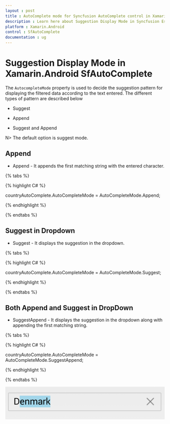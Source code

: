```yaml
---
layout : post
title : AutoComplete mode for Syncfusion AutoComplete control in Xamarin.Android
description : Learn here about Suggestion Display Mode in Syncfusion Essential Xamarin.Android SfAutoComplete Control, its elements, and more.
platform : Xamarin.Android
control : SfAutoComplete
documentation : ug
---
```


# Suggestion Display Mode in Xamarin.Android SfAutoComplete

The `AutocompleteMode` property is used to decide the suggestion pattern for displaying the filtered data according to the text entered. The different types of pattern are described below

* Suggest

* Append

* Suggest and Append

N> The default option is suggest mode.

## Append

* Append - It appends the first matching string with the entered character.

{% tabs %}

{% highlight C# %}
	
countryAutoComplete.AutoCompleteMode = AutoCompleteMode.Append;
	 
{% endhighlight %}

{% endtabs %}
	
## Suggest in Dropdown 

* Suggest - It displays the suggestion in the dropdown.

{% tabs %}

{% highlight C# %}
	
countryAutoComplete.AutoCompleteMode = AutoCompleteMode.Suggest;
	 
{% endhighlight %}

{% endtabs %}

## Both Append and Suggest in DropDown
	
* SuggestAppend - It displays the suggestion in the dropdown along with appending the first matching string.

{% tabs %}

{% highlight C# %}
	
countryAutoComplete.AutoCompleteMode = AutoCompleteMode.SuggestAppend;
	 
{% endhighlight %}

{% endtabs %}

![Xamarin.Android SfAutoComplete autocomplete mode](images/autocompletemode.png)
 
